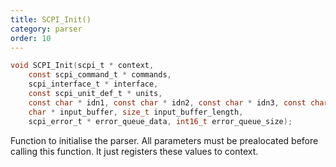 ```yaml
---
title: SCPI_Init()
category: parser
order: 10
---
```


```c
void SCPI_Init(scpi_t * context,
    const scpi_command_t * commands,
    scpi_interface_t * interface,
    const scpi_unit_def_t * units,
    const char * idn1, const char * idn2, const char * idn3, const char * idn4,
    char * input_buffer, size_t input_buffer_length,
    scpi_error_t * error_queue_data, int16_t error_queue_size);
```

Function to initialise the parser. All parameters must be prealocated before calling this function. It just registers these values to context.
